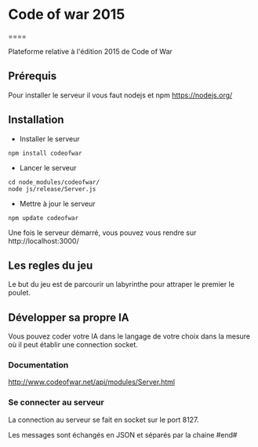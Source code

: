 # Code of war 2015
====

Plateforme relative à l'édition 2015 de Code of War

## Prérequis
Pour installer le serveur il vous faut nodejs et npm
https://nodejs.org/


## Installation

* Installer le serveur

```shell
npm install codeofwar
```

* Lancer le serveur

```shell
cd node_modules/codeofwar/
node js/release/Server.js 
```

* Mettre à jour le serveur

```shell
npm update codeofwar
```

Une fois le serveur démarré, vous pouvez vous rendre sur http://localhost:3000/

## Les regles du jeu

Le but du jeu est de parcourir un labyrinthe pour attraper le premier le poulet.


## Développer sa propre IA

Vous pouvez coder votre IA dans le langage de votre choix dans la mesure où il peut établir une connection socket.

### Documentation
http://www.codeofwar.net/api/modules/Server.html

### Se connecter au serveur
La connection au serveur se fait en socket sur le port 8127.

Les messages sont échangés en JSON et séparés par la chaine #end#

